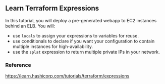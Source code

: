 ## Learn Terraform Expressions
In this tutorial, you will deploy a pre-generated webapp to EC2 instances behind an ELB. You will:
* use `locals` to assign your expressions to variables for reuse.
* use conditionals to declare if you want your configuration to contain multiple instances for high-availability.
* use the `splat` expression to return multiple private IPs in your network.

### Reference
https://learn.hashicorp.com/tutorials/terraform/expressions
